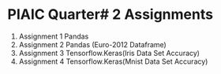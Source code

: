 # PIAIC Quarter# 2 Assignments 
1. Assignment 1 Pandas
2. Assignment 2 Pandas (Euro-2012 Dataframe)
3. Assignment 3 Tensorflow.Keras(Iris Data Set Accuracy)
4. Assignment 4 Tensorflow.Keras(Mnist Data Set Accuracy)
